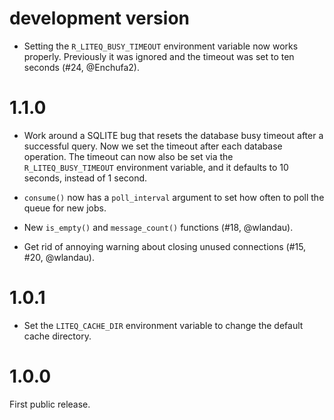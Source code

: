 
# development version

* Setting the `R_LITEQ_BUSY_TIMEOUT` environment variable now works
  properly. Previously it was ignored and the timeout was set to
  ten seconds (#24, @Enchufa2).

# 1.1.0

* Work around a SQLITE bug that resets the database busy timeout after a
  successful query. Now we set the timeout after each database operation.
  The timeout can now also be set via the `R_LITEQ_BUSY_TIMEOUT`
  environment variable, and it defaults to 10 seconds, instead of 1 second.

* `consume()` now has a `poll_interval` argument to set how often to poll
  the queue for new jobs.

* New `is_empty()` and `message_count()` functions (#18, @wlandau).

* Get rid of annoying warning about closing unused connections
  (#15, #20, @wlandau).

# 1.0.1

* Set the `LITEQ_CACHE_DIR` environment variable to change the
  default cache directory.

# 1.0.0

First public release.
